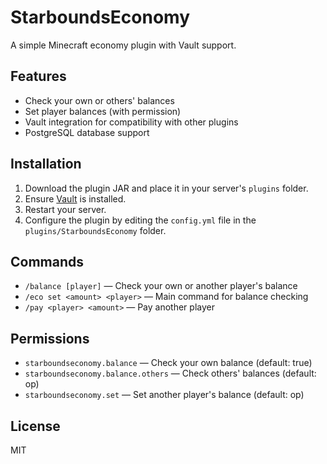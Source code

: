# **StarboundsEconomy**

A simple Minecraft economy plugin with Vault support.

## **Features**

- Check your own or others' balances
- Set player balances (with permission)
- Vault integration for compatibility with other plugins
- PostgreSQL database support

## **Installation**

1. Download the plugin JAR and place it in your server's `plugins` folder.
2. Ensure [Vault](https://dev.bukkit.org/projects/vault) is installed.
3. Restart your server.
4. Configure the plugin by editing the `config.yml` file in the `plugins/StarboundsEconomy` folder.

## **Commands**

- `/balance [player]` — Check your own or another player's balance
- `/eco set <amount> <player>` — Main command for balance checking
- `/pay <player> <amount>` — Pay another player

## **Permissions**

- `starboundseconomy.balance` — Check your own balance (default: true)
- `starboundseconomy.balance.others` — Check others' balances (default: op)
- `starboundseconomy.set` — Set another player's balance (default: op)

## **License**

MIT
